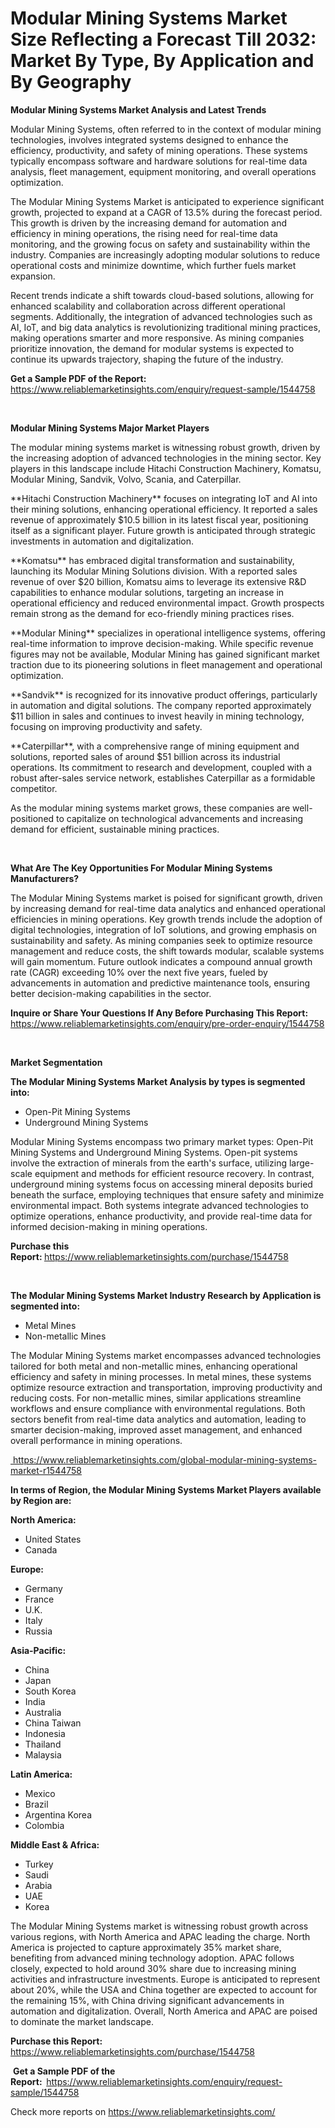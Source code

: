 <p><h1>Modular Mining Systems Market Size Reflecting a Forecast Till 2032: Market By Type, By Application and By Geography</h1></p><p><strong>Modular Mining Systems Market Analysis and Latest Trends</strong></p>
<p><p>Modular Mining Systems, often referred to in the context of modular mining technologies, involves integrated systems designed to enhance the efficiency, productivity, and safety of mining operations. These systems typically encompass software and hardware solutions for real-time data analysis, fleet management, equipment monitoring, and overall operations optimization.</p><p>The Modular Mining Systems Market is anticipated to experience significant growth, projected to expand at a CAGR of 13.5% during the forecast period. This growth is driven by the increasing demand for automation and efficiency in mining operations, the rising need for real-time data monitoring, and the growing focus on safety and sustainability within the industry. Companies are increasingly adopting modular solutions to reduce operational costs and minimize downtime, which further fuels market expansion.</p><p>Recent trends indicate a shift towards cloud-based solutions, allowing for enhanced scalability and collaboration across different operational segments. Additionally, the integration of advanced technologies such as AI, IoT, and big data analytics is revolutionizing traditional mining practices, making operations smarter and more responsive. As mining companies prioritize innovation, the demand for modular systems is expected to continue its upwards trajectory, shaping the future of the industry.</p></p>
<p><strong>Get a Sample PDF of the Report:&nbsp;</strong> <a href="https://www.reliablemarketinsights.com/enquiry/request-sample/1544758?utm_campaign=2217&utm_medium=2&utm_source=Github&utm_content=ia&utm_term=17022025&utm_id=modular-mining-systems">https://www.reliablemarketinsights.com/enquiry/request-sample/1544758</a></p>
<p>&nbsp;</p>
<p><strong>Modular Mining Systems Major Market Players</strong></p>
<p><p>The modular mining systems market is witnessing robust growth, driven by the increasing adoption of advanced technologies in the mining sector. Key players in this landscape include Hitachi Construction Machinery, Komatsu, Modular Mining, Sandvik, Volvo, Scania, and Caterpillar.</p><p>**Hitachi Construction Machinery** focuses on integrating IoT and AI into their mining solutions, enhancing operational efficiency. It reported a sales revenue of approximately $10.5 billion in its latest fiscal year, positioning itself as a significant player. Future growth is anticipated through strategic investments in automation and digitalization.</p><p>**Komatsu** has embraced digital transformation and sustainability, launching its Modular Mining Solutions division. With a reported sales revenue of over $20 billion, Komatsu aims to leverage its extensive R&D capabilities to enhance modular solutions, targeting an increase in operational efficiency and reduced environmental impact. Growth prospects remain strong as the demand for eco-friendly mining practices rises.</p><p>**Modular Mining** specializes in operational intelligence systems, offering real-time information to improve decision-making. While specific revenue figures may not be available, Modular Mining has gained significant market traction due to its pioneering solutions in fleet management and operational optimization.</p><p>**Sandvik** is recognized for its innovative product offerings, particularly in automation and digital solutions. The company reported approximately $11 billion in sales and continues to invest heavily in mining technology, focusing on improving productivity and safety.</p><p>**Caterpillar**, with a comprehensive range of mining equipment and solutions, reported sales of around $51 billion across its industrial operations. Its commitment to research and development, coupled with a robust after-sales service network, establishes Caterpillar as a formidable competitor.</p><p>As the modular mining systems market grows, these companies are well-positioned to capitalize on technological advancements and increasing demand for efficient, sustainable mining practices.</p></p>
<p>&nbsp;</p>
<p><strong>What Are The Key Opportunities For Modular Mining Systems Manufacturers?</strong></p>
<p><p>The Modular Mining Systems market is poised for significant growth, driven by increasing demand for real-time data analytics and enhanced operational efficiencies in mining operations. Key growth trends include the adoption of digital technologies, integration of IoT solutions, and growing emphasis on sustainability and safety. As mining companies seek to optimize resource management and reduce costs, the shift towards modular, scalable systems will gain momentum. Future outlook indicates a compound annual growth rate (CAGR) exceeding 10% over the next five years, fueled by advancements in automation and predictive maintenance tools, ensuring better decision-making capabilities in the sector.</p></p>
<p><strong>Inquire or Share Your Questions If Any Before Purchasing This Report:</strong> <a href="https://www.reliablemarketinsights.com/enquiry/pre-order-enquiry/1544758?utm_campaign=2217&utm_medium=2&utm_source=Github&utm_content=ia&utm_term=17022025&utm_id=modular-mining-systems">https://www.reliablemarketinsights.com/enquiry/pre-order-enquiry/1544758</a></p>
<p>&nbsp;</p>
<p><strong>Market Segmentation</strong></p>
<p><strong>The Modular Mining Systems Market Analysis by types is segmented into:</strong></p>
<p><ul><li>Open-Pit Mining Systems</li><li>Underground Mining Systems</li></ul></p>
<p><p>Modular Mining Systems encompass two primary market types: Open-Pit Mining Systems and Underground Mining Systems. Open-pit systems involve the extraction of minerals from the earth's surface, utilizing large-scale equipment and methods for efficient resource recovery. In contrast, underground mining systems focus on accessing mineral deposits buried beneath the surface, employing techniques that ensure safety and minimize environmental impact. Both systems integrate advanced technologies to optimize operations, enhance productivity, and provide real-time data for informed decision-making in mining operations.</p></p>
<p><strong>Purchase this Report:&nbsp;</strong><a href="https://www.reliablemarketinsights.com/purchase/1544758?utm_campaign=2217&utm_medium=2&utm_source=Github&utm_content=ia&utm_term=17022025&utm_id=modular-mining-systems">https://www.reliablemarketinsights.com/purchase/1544758</a></p>
<p>&nbsp;</p>
<p><strong>The Modular Mining Systems Market Industry Research by Application is segmented into:</strong></p>
<p><ul><li>Metal Mines</li><li>Non-metallic Mines</li></ul></p>
<p><p>The Modular Mining Systems market encompasses advanced technologies tailored for both metal and non-metallic mines, enhancing operational efficiency and safety in mining processes. In metal mines, these systems optimize resource extraction and transportation, improving productivity and reducing costs. For non-metallic mines, similar applications streamline workflows and ensure compliance with environmental regulations. Both sectors benefit from real-time data analytics and automation, leading to smarter decision-making, improved asset management, and enhanced overall performance in mining operations.</p></p>
<p><a href="https://www.reliablemarketinsights.com/global-modular-mining-systems-market-r1544758?utm_campaign=2217&utm_medium=2&utm_source=Github&utm_content=ia&utm_term=17022025&utm_id=modular-mining-systems">&nbsp;https://www.reliablemarketinsights.com/global-modular-mining-systems-market-r1544758</a></p>
<p><strong>In terms of Region, the Modular Mining Systems Market Players available by Region are:</strong></p>
<p>
    <p> <strong> North America: </strong>
        <ul>
            <li>United States</li>
            <li>Canada</li>
        </ul>
        </p> 
    <p> <strong> Europe: </strong>
        <ul>
            <li>Germany</li>
            <li>France</li>
            <li>U.K.</li>
            <li>Italy</li>
            <li>Russia</li>
        </ul>
        </p> 
    <p> <strong> Asia-Pacific: </strong>
        <ul>
            <li>China</li>
            <li>Japan</li>
            <li>South Korea</li>
            <li>India</li>
            <li>Australia</li>
            <li>China Taiwan</li>
            <li>Indonesia</li>
            <li>Thailand</li>
            <li>Malaysia</li>
        </ul>
        </p> 
    <p> <strong> Latin America: </strong>
        <ul>
            <li>Mexico</li>
            <li>Brazil</li>
            <li>Argentina Korea</li>
            <li>Colombia</li>
        </ul>
        </p> 
    <p> <strong> Middle East & Africa: </strong>
        <ul>
            <li>Turkey</li>
            <li>Saudi</li>
            <li>Arabia</li>
            <li>UAE</li>
            <li>Korea</li>
        </ul>
    </p>
    </p>
<p><p>The Modular Mining Systems market is witnessing robust growth across various regions, with North America and APAC leading the charge. North America is projected to capture approximately 35% market share, benefiting from advanced mining technology adoption. APAC follows closely, expected to hold around 30% share due to increasing mining activities and infrastructure investments. Europe is anticipated to represent about 20%, while the USA and China together are expected to account for the remaining 15%, with China driving significant advancements in automation and digitalization. Overall, North America and APAC are poised to dominate the market landscape.</p></p>
<p><strong>Purchase this Report: </strong><a href="https://www.reliablemarketinsights.com/purchase/1544758?utm_campaign=2217&utm_medium=2&utm_source=Github&utm_content=ia&utm_term=17022025&utm_id=modular-mining-systems">https://www.reliablemarketinsights.com/purchase/1544758</a></p>
<p>&nbsp;<strong>Get a Sample PDF of the Report:&nbsp;&nbsp;</strong><a href="https://www.reliablemarketinsights.com/enquiry/request-sample/1544758?utm_campaign=2217&utm_medium=2&utm_source=Github&utm_content=ia&utm_term=17022025&utm_id=modular-mining-systems">https://www.reliablemarketinsights.com/enquiry/request-sample/1544758</a></p>
<p><strong></strong></p>
<p>Check more reports on <a href="https://www.reliablemarketinsights.com/?utm_campaign=2217&utm_medium=2&utm_source=Github&utm_content=ia&utm_term=17022025&utm_id=modular-mining-systems">https://www.reliablemarketinsights.com/</a></p>